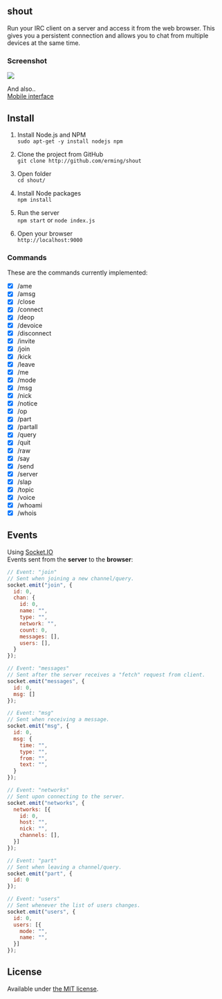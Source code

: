## shout

Run your IRC client on a server and access it from the web browser. This gives you a persistent connection and allows you to chat from multiple devices at the same time.

### Screenshot

![](https://raw.github.com/erming/shout/master/shout.png)  

And also..  
[Mobile interface](https://www.dropbox.com/s/snpxgi3w7zaijmm/shout-mobile.png)

## Install

1. Install Node.js and NPM  
`sudo apt-get -y install nodejs npm`

2. Clone the project from GitHub  
`git clone http://github.com/erming/shout`

3. Open folder  
`cd shout/`

4. Install Node packages  
`npm install`

5. Run the server  
`npm start` or `node index.js`

6. Open your browser  
`http://localhost:9000`

### Commands

These are the commands currently implemented:
- [x] /ame
- [x] /amsg
- [x] /close
- [x] /connect
- [x] /deop
- [x] /devoice
- [x] /disconnect
- [x] /invite
- [x] /join
- [x] /kick
- [x] /leave
- [x] /me
- [x] /mode
- [x] /msg
- [x] /nick
- [x] /notice
- [x] /op
- [x] /part
- [x] /partall
- [x] /query
- [x] /quit
- [x] /raw
- [x] /say
- [x] /send
- [x] /server
- [x] /slap
- [x] /topic
- [x] /voice
- [x] /whoami
- [x] /whois

## Events

Using [Socket.IO](http://socket.io/)  
Events sent from the __server__ to the __browser__:
```javascript
// Event: "join"
// Sent when joining a new channel/query.
socket.emit("join", {
  id: 0,
  chan: {
    id: 0,
    name: "",
    type: "",
    network: "",
    count: 0,
    messages: [],
    users: [],
  }
});

// Event: "messages"
// Sent after the server receives a "fetch" request from client.
socket.emit("messages", {
  id: 0,
  msg: []
});

// Event: "msg"
// Sent when receiving a message.
socket.emit("msg", {
  id: 0,
  msg: {
    time: "",
    type: "",
    from: "",
    text: "",
  }
});

// Event: "networks"
// Sent upon connecting to the server.
socket.emit("networks", {
  networks: [{
    id: 0,
    host: "",
    nick: "",
    channels: [],
  }]
});

// Event: "part"
// Sent when leaving a channel/query.
socket.emit("part", {
  id: 0
});

// Event: "users"
// Sent whenever the list of users changes.
socket.emit("users", {
  id: 0,
  users: [{
    mode: "",
    name: "",
  }]
});
```

## License

Available under [the MIT license](http://mths.be/mit).
